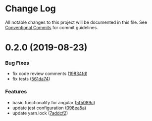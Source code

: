 # Change Log

All notable changes to this project will be documented in this file.
See [Conventional Commits](https://conventionalcommits.org) for commit guidelines.

# 0.2.0 (2019-08-23)


### Bug Fixes

* fix code review comments ([19834fd](https://github.com/ciklum-digital/waas/commit/19834fd))
* fix tests ([561da74](https://github.com/ciklum-digital/waas/commit/561da74))


### Features

* basic functionality for angular ([5f5089c](https://github.com/ciklum-digital/waas/commit/5f5089c))
* update jest configuration ([098ea5a](https://github.com/ciklum-digital/waas/commit/098ea5a))
* update yarn.lock ([7addcf2](https://github.com/ciklum-digital/waas/commit/7addcf2))
